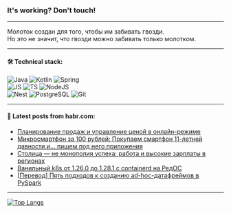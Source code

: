 ### It's working? Don't touch!

---
Молоток создан для того, чтобы им забивать гвозди. <br>
Но это не значит, что гвозди можно забивать только молотком.

---

#### 🛠️ Technical stack:

![Java](https://img.shields.io/badge/Java-informational?logo=Oracle&style=flat&logoColor=white&color=FF4500)
![Kotlin](https://img.shields.io/badge/Kotlin-informational?logo=Kotlin&style=flat&logoColor=white&color=774D97)
![Spring](https://img.shields.io/badge/SpringBoot-informational?logo=SpringBoot&style=flat&logoColor=white&color=6DB33F) <br>
![JS](https://img.shields.io/badge/JS-informational?logo=javaScript&style=flat&logoColor=black&color=F7Df1E)
![TS](https://img.shields.io/badge/TypeScript-informational?logo=typeScript&style=flat&logoColor=black&color=0667A8)
![NodeJS](https://img.shields.io/badge/NodeJS-informational?logo=node.js&style=flat&logoColor=white&color=70A760) <br>
![Nest](https://img.shields.io/badge/NestJS-informational?logo=NestJS&style=flat&logoColor=white&color=E0234E)
![PostgreSQL](https://img.shields.io/badge/PostgreSQL-informational?logo=PostgreSQL&style=flat&logoColor=white&color=DAA520)
![Git](https://img.shields.io/badge/Git-informational?logo=git&style=flat&logoColor=white&color=778899)

___

#### 💬 Latest posts from habr.com:

<!-- BLOG-POST-LIST:START -->
- [Планирование продаж и управление ценой в онлайн-режиме](https://habr.com/ru/articles/760878/?utm_source=habrahabr&utm_medium=rss&utm_campaign=760878)
- [Микросмартфон за 100 рублей: Покупаем смартфон 11-летней давности и… пишем под него приложения](https://habr.com/ru/companies/itglobalcom/articles/759112/?utm_source=habrahabr&utm_medium=rss&utm_campaign=759112)
- [Столица — не монополия успеха: работа и высокие зарплаты в регионах](https://habr.com/ru/companies/jetinfosystems/articles/760354/?utm_source=habrahabr&utm_medium=rss&utm_campaign=760354)
- [Ванильный k8s от 1.26.0 до 1.28.1 с containerd на РедОС](https://habr.com/ru/articles/760806/?utm_source=habrahabr&utm_medium=rss&utm_campaign=760806)
- [[Перевод] Пять подходов к созданию ad-hoc-датафреймов в PySpark](https://habr.com/ru/companies/vk/articles/760796/?utm_source=habrahabr&utm_medium=rss&utm_campaign=760796)
<!-- BLOG-POST-LIST:END -->

---
[![Top Langs](https://github-readme-stats-git-master-advtsetting-gmailcom.vercel.app/api/top-langs/?username=zloylis&langs_count=10&hide_title=false&title_color=e6edf3&size_weight=0.5&count_weight=0.5&layout=compact&hide_border=true&theme=dracula)](https://github.com/zloylis)

<!-- ![GitHub stats](https://github-readme-stats-git-master-advtsetting-gmailcom.vercel.app/api?username=zloylis&show_icons=true&hide_border=true&theme=dracula&hide_title=true&include_all_commits=true&count_private=true&hide=contribs&hide_rank=true) -->
